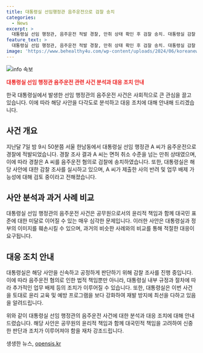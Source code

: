 ```yaml
---
title: 대통령실 선임행정관 음주운전으로 검찰 송치
categories:
  - News
excerpt: >
  대통령실 선임 행정관, 음주운전 적발 경찰, 만취 상태 확인 후 검찰 송치. 대통령실 감찰 착수. 지난달 7일, 대통령실 선임행정관 A씨가 술에 취한 채 운전하다 적발됐다. 경찰은 A씨를 병원으로 데려가 혈중알코올 농도로 만취 상태를 확인하고 검찰에 송치했다. A씨는 사표를 냈지만 반려됐으며, 대통령실은 업무 배제 등의 조치를 검토 중이다. TV조선 주원진입니다.
feature_text: >
  대통령실 선임 행정관, 음주운전 적발 경찰, 만취 상태 확인 후 검찰 송치. 대통령실 감찰 착수. 지난달 7일, 대통령실 선임행정관 A씨가 술에 취한 채 운전하다 적발됐다. 경찰은 A씨를 병원으로 데려가 혈중알코올 농도로 만취 상태를 확인하고 검찰에 송치했다. A씨는 사표를 냈지만 반려됐으며, 대통령실은 업무 배제 등의 조치를 검토 중이다. TV조선 주원진입니다.
image: 'https://www.behealthy4u.com/wp-content/uploads/2024/06/koreanews.jpg'
---
```


<p><img src="https://www.behealthy4u.com/wp-content/uploads/2024/06/koreanews.jpg" alt="info 속보" /></p>

<p><b><span style="color: #ee2323;">대통령실 선임 행정관 음주운전 관련 사건 분석과 대응 조치 안내</span></b></p>

<p>한국 대통령실에서 발생한 선임 행정관의 음주운전 사건은 사회적으로 큰 관심을 끌고 있습니다. 이에 따라 해당 사안을 다각도로 분석하고 대응 조치에 대해 안내해 드리겠습니다.</p>

<h2 data-ke-size="size26">사건 개요</h2>

<p>지난달 7일 밤 9시 50분쯤 서울 한남동에서 대통령실 선임 행정관 A 씨가 음주운전으로 경찰에 적발되었습니다. 경찰 조사 결과 A 씨는 면허 취소 수준을 넘는 만취 상태였으며, 이에 따라 경찰은 A 씨를 음주운전 혐의로 검찰에 송치하였습니다. 또한, 대통령실은 해당 사안에 대한 감찰 조사를 실시하고 있으며, A 씨가 제출한 사의 반려 및 업무 배제 가능성에 대해 검토 중이라고 전해졌습니다.</p>

<h2 data-ke-size="size26">사안 분석과 과거 사례 비교</h2>

<p>대통령실 선임 행정관의 음주운전 사건은 공무원으로서의 윤리적 책임과 함께 대국민 표준에 대한 미달로 이어질 수 있는 매우 심각한 문제입니다. 이러한 사안은 대통령실과 정부의 이미지를 훼손시킬 수 있으며, 과거의 비슷한 사례와의 비교를 통해 적절한 대응이 요구됩니다.</p>

<h2 data-ke-size="size26">대응 조치 안내</h2>

<p>대통령실은 해당 사안을 신속하고 공정하게 판단하기 위해 감찰 조사를 진행 중입니다. 이에 따라 음주운전 혐의로 인한 법적 책임뿐만 아니라, 대통령실 내부 규정과 절차에 따라 추가적인 업무 배제 등의 조치가 이루어질 수 있습니다. 또한, 대통령실은 이번 사건을 토대로 윤리 교육 및 예방 프로그램을 보다 강화하여 재발 방지에 최선을 다하고 있음을 알려드립니다.</p>

<p>위와 같이 대통령실 선임 행정관의 음주운전 사건에 대한 분석과 대응 조치에 대해 안내드렸습니다. 해당 사안은 공무원의 윤리적 책임과 함께 대국민적 책임을 고려하여 신중한 판단과 조치가 이루어져야 함을 재차 강조드립니다.</p>
생생한 뉴스, <a href="https://opensis.kr" rel="dofollow">opensis.kr</a>


